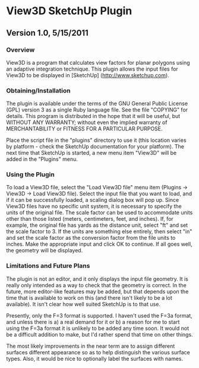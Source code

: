 View3D SketchUp Plugin
======================

Version 1.0, 5/15/2011
----------------------

### Overview 

View3D is a program that calculates view factors for planar polygons
using an adaptive integration technique.  This plugin allows the input
files for View3D to be displayed in [SketchUp] (http://www.sketchup.com).

### Obtaining/Installation

The plugin is available under the terms of the GNU General Public
License (GPL) version 3 as a single Ruby language file.  See the file
"COPYING" for details.  This program is distributed in the hope that
it will be useful, but WITHOUT ANY WARRANTY; without even the implied
warranty of MERCHANTABILITY or FITNESS FOR A PARTICULAR PURPOSE.

Place the script file in the "plugins" directory to use it (this location varies by
platform - check the SketchUp documentation for your platform). The
next time that SketchUp is started, a new menu item "View3D" will be
added in the "Plugins" menu.

### Using the Plugin

To load a View3D file, select the "Load View3D file" menu item
(Plugins -> View3D -> Load View3D file).  Select the input file that
you want to load, and if it can be successfully loaded, a scaling
dialog box will pop up.  Since View3D files have no specific unit
system, it is necessary to specify the units of the original file.
The scale factor can be used to accommodate units other than those
listed (meters, centimeters, feet, and inches).  If, for example, the
original file has yards as the distance unit, select "ft" and set the
scale factor to 3.  If the units are something else entirely, then
select "in" and set the scale factor as the conversion factor from the
file units to inches.  Make the appropriate input and click OK to
continue.  If all goes well, the geometry will be displayed.

### Limitations and Future Plans

The plugin is not an editor, and it only displays the input file
geometry.  It is really only intended as a way to check that the
geometry is correct.  In the future, more editor-like features may be
added, but that depends upon the time that is available to work on
this (and there isn't likely to be a lot available).  It isn't clear
how well suited SketchUp is to that use.

Presently, only the F=3 format is supported.  I haven't used the F=3a
format, and unless there is a) a real demand for it or b) a reason for
me to start using the F=3a format it is unlikely to be added any time
soon.  It would not be a difficult addition to make, but I'd rather
spend that time on other things.

The most likely improvements in the near term are to assign different
surfaces different appearance so as to help distinguish the various
surface types.  Also, it would be nice to optionally label the
surfaces with names.
